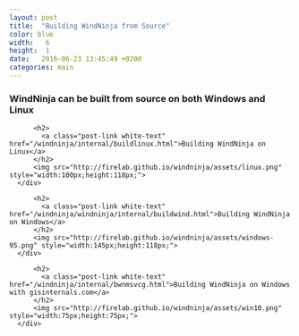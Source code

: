 ```yaml
---
layout: post
title:  "Building WindNinja from Source"
color: blue
width:   6
height:  1
date:   2016-06-23 13:45:49 +0200
categories: main
---
```



### WindNinja can be built from source on both Windows and Linux


<div class="col col-6">
  <div class="block red">
      <div class="block-body height-1">
          <span class="post-meta white-text"></span>

          <h2>
            <a class="post-link white-text" href="/windninja/internal/buildlinux.html">Building WindNinja on Linux</a>
          </h2>
          <img src="http://firelab.github.io/windninja/assets/linux.png" style="width:100px;height:118px;">
      </div>
  </div>
</div>
<div class="col col-6">
  <div class="block blue">
      <div class="block-body height-1">
          <span class="post-meta white-text"></span>

          <h2>
            <a class="post-link white-text" href="/windninja/windninja/internal/buildwind.html">Building WindNinja on Windows</a>
          </h2>
          <img src="http://firelab.github.io/windninja/assets/windows-95.png" style="width:145px;height:118px;">
      </div>
  </div>
</div>
<div class="col col-6">
  <div class="block purple">
      <div class="block-body height-1">
          <span class="post-meta white-text"></span>

          <h2>
            <a class="post-link white-text" href="/windninja/internal/bwnmsvcg.html">Building WindNinja on Windows with gisinternals.com</a>
          </h2>
          <img src="http://firelab.github.io/windninja/assets/win10.png" style="width:75px;height:75px;">
      </div>
  </div>
</div>

